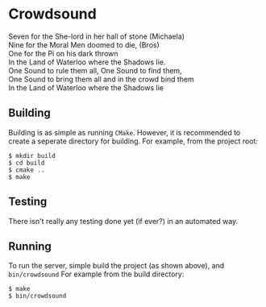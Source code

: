 # Crowdsound
Seven for the She-lord in her hall of stone (Michaela)<br />
Nine for the Moral Men doomed to die, (Bros)<br />
One for the Pi on his dark thrown<br />
In the Land of Waterloo where the Shadows lie.<br />
One Sound to rule them all, One Sound to find them,<br />
One Sound to bring them all and in the crowd bind them<br />
In the Land of Waterloo where the Shadows lie

## Building
Building is as simple as running `CMake`. However, it is recommended
to create a seperate directory for building. For example, from the project root:

```
$ mkdir build
$ cd build
$ cmake ..
$ make
```

## Testing
There isn't really any testing done yet (if ever?) in an automated way.

## Running
To run the server, simple build the project (as shown above), and `bin/crowdsound`
For example from the build directory:

```
$ make
$ bin/crowdsound
```
